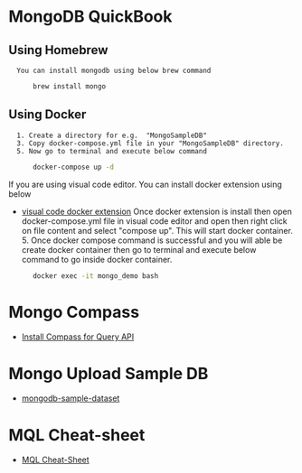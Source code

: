 # MongoDB QuickBook

   ##  Using Homebrew
      You can install mongodb using below brew command
        
```sh 
      brew install mongo 

```
   ##  Using Docker
   
      1. Create a directory for e.g.  "MongoSampleDB"
      3. Copy docker-compose.yml file in your "MongoSampleDB" directory.
      5. Now go to terminal and execute below command 
     
```sh 
      docker-compose up -d

```
If  you are using visual code editor. You can install docker extension using below 
 - [visual code docker extension](https://code.visualstudio.com/docs/containers/overview)
Once docker extension is install then open docker-compose.yml file in visual code editor and open then right click  on file content and select "compose up". This will start docker container.
      5. Once docker compose command is successful and you will able be create docker container then go to terminal and execute below command to go inside docker container.
      
```sh 
      docker exec -it mongo_demo bash 

```
# Mongo Compass 

- [Install Compass for Query API](https://www.mongodb.com/docs/compass/current/install/)

# Mongo Upload Sample DB
   
   - [mongodb-sample-dataset](https://github.com/neelabalan/mongodb-sample-dataset)
     
#  MQL Cheat-sheet
 
  - [MQL Cheat-Sheet](https://www.mongodb.com/developer/quickstart/cheat-sheet/#connect-mongodb-shell)
     

